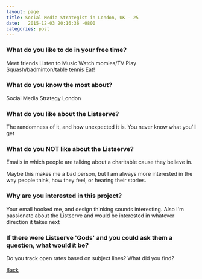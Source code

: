 ```yaml
---
layout: page
title: Social Media Strategist in London, UK - 25
date:   2015-12-03 20:16:36 -0800
categories: post
---
```


### What do you like to do in your free time?
<p>Meet friends
Listen to Music
Watch momies/TV
Play Squash/badminton/table tennis
Eat!</p>

### What do you know the most about?
<p>Social Media Strategy
London</p>

### What do you like about the Listserve?
<p>The randomness of it, and how unexpected it is. You never know what you'll get</p>

### What do you NOT like about the Listserve?
<p>Emails in which people are talking about a charitable cause they believe in.

Maybe this makes me a bad person, but I am always more interested in the way people think, how they feel, or hearing their stories.</p>

### Why are you interested in this project?
<p>Your email hooked me, and design thinking sounds interesting. Also I'm passionate about the Listserve and would be interested in whatever direction it takes next</p>

### If there were Listserve 'Gods' and you could ask them a question, what would it be?
<p>Do you track open rates based on subject lines? What did you find?</p>

[Back][1]

[1]: /responders/all